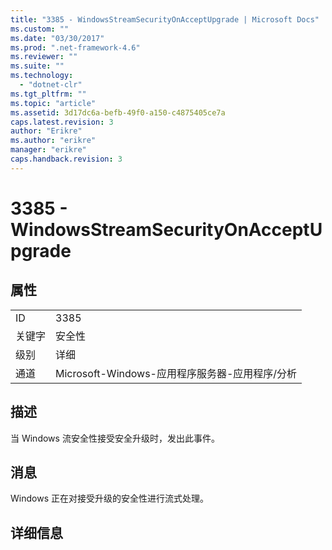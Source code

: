 ```yaml
---
title: "3385 - WindowsStreamSecurityOnAcceptUpgrade | Microsoft Docs"
ms.custom: ""
ms.date: "03/30/2017"
ms.prod: ".net-framework-4.6"
ms.reviewer: ""
ms.suite: ""
ms.technology: 
  - "dotnet-clr"
ms.tgt_pltfrm: ""
ms.topic: "article"
ms.assetid: 3d17dc6a-befb-49f0-a150-c4875405ce7a
caps.latest.revision: 3
author: "Erikre"
ms.author: "erikre"
manager: "erikre"
caps.handback.revision: 3
---
```

# 3385 - WindowsStreamSecurityOnAcceptUpgrade
## 属性  
  
|||  
|-|-|  
|ID|3385|  
|关键字|安全性|  
|级别|详细|  
|通道|Microsoft\-Windows\-应用程序服务器\-应用程序\/分析|  
  
## 描述  
 当 Windows 流安全性接受安全升级时，发出此事件。  
  
## 消息  
 Windows 正在对接受升级的安全性进行流式处理。  
  
## 详细信息